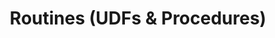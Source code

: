 ---
title: Routines (UDFs & Procedures)
layout: default
categories: (1) Resource Concepts
permalink: /resource_concepts/routines/
order: 3
---